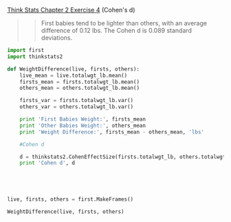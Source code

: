 [Think Stats Chapter 2 Exercise 4](http://greenteapress.com/thinkstats2/html/thinkstats2003.html#toc24) (Cohen's d)

>> First babies tend to be lighter than others, with an average difference of 0.12 lbs.
>> The Cohen d is 0.089 standard deviations.

```python
import first
import thinkstats2

def WeightDifference(live, firsts, others):
	live_mean = live.totalwgt_lb.mean()
	firsts_mean = firsts.totalwgt_lb.mean()
	others_mean = others.totalwgt_lb.mean()

	firsts_var = firsts.totalwgt_lb.var()
	others_var = others.totalwgt_lb.var()

	print 'First Babies Weight:', firsts_mean
	print 'Other Babies Weight:', others_mean
	print 'Weight Difference:', firsts_mean - others_mean, 'lbs'

	#Cohen d

	d = thinkstats2.CohenEffectSize(firsts.totalwgt_lb, others.totalwgt_lb)
	print 'Cohen d', d





live, firsts, others = first.MakeFrames()

WeightDifference(live, firsts, others)

```
